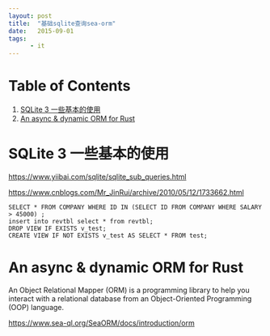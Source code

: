 ```yaml
---
layout: post
title:  "基础sqlite查询sea-orm"
date:   2015-09-01
tags:
      - it
---
```



# Table of Contents

1.  [SQLite 3 一些基本的使用](#orgddca924)
2.  [An async & dynamic ORM for Rust](#orgcfbef05)


<a id="orgddca924"></a>

# SQLite 3 一些基本的使用

<https://www.yiibai.com/sqlite/sqlite_sub_queries.html>

<https://www.cnblogs.com/Mr_JinRui/archive/2010/05/12/1733662.html>

    SELECT * FROM COMPANY WHERE ID IN (SELECT ID FROM COMPANY WHERE SALARY > 45000) ;
    insert into revtbl select * from revtbl;
    DROP VIEW IF EXISTS v_test;
    CREATE VIEW IF NOT EXISTS v_test AS SELECT * FROM test;


<a id="orgcfbef05"></a>

# An async & dynamic ORM for Rust

An Object Relational Mapper (ORM) is a programming library to help you interact with a relational database from an Object-Oriented Programming (OOP) language.

<https://www.sea-ql.org/SeaORM/docs/introduction/orm>


